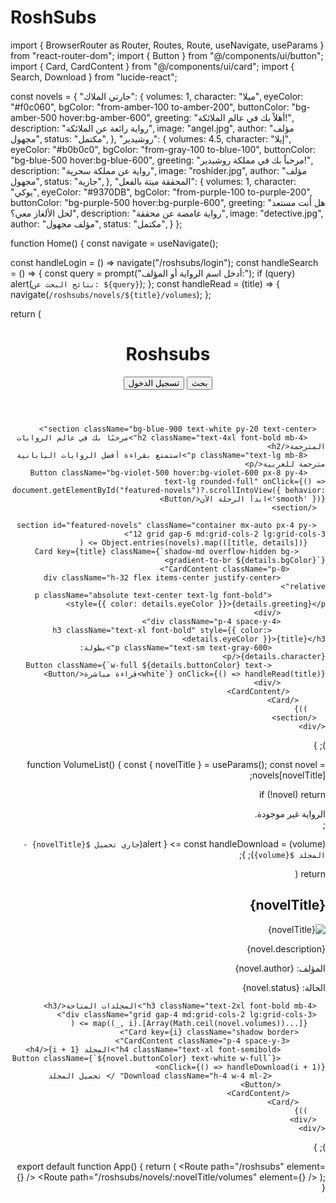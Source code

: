 # RoshSubs
import { BrowserRouter as Router, Routes, Route, useNavigate, useParams } from "react-router-dom";
import { Button } from "@/components/ui/button";
import { Card, CardContent } from "@/components/ui/card";
import { Search, Download } from "lucide-react";

const novels = {
  "جارتي الملاك": {
    volumes: 1,
    character: "ميلا",
    eyeColor: "#f0c060",
    bgColor: "from-amber-100 to-amber-200",
    buttonColor: "bg-amber-500 hover:bg-amber-600",
    greeting: "أهلاً بك في عالم الملائكة!",
    description: "رواية رائعة عن الملائكة",
    image: "angel.jpg",
    author: "مؤلف مجهول",
    status: "مكتمل",
  },
  "روشيدير": {
    volumes: 4.5,
    character: "إيلا",
    eyeColor: "#b0b0c0",
    bgColor: "from-gray-100 to-blue-100",
    buttonColor: "bg-blue-500 hover:bg-blue-600",
    greeting: "مرحباً بك في مملكة روشيدير!",
    description: "رواية عن مملكة سحرية",
    image: "roshider.jpg",
    author: "مؤلف مجهول",
    status: "جارية",
  },
  "المحققة ميتة بالفعل": {
    volumes: 1,
    character: "يوكي",
    eyeColor: "#9370DB",
    bgColor: "from-purple-100 to-purple-200",
    buttonColor: "bg-purple-500 hover:bg-purple-600",
    greeting: "هل أنت مستعد لحل الألغاز معي؟",
    description: "رواية غامضة عن محققة",
    image: "detective.jpg",
    author: "مؤلف مجهول",
    status: "مكتمل",
  }
};

function Home() {
  const navigate = useNavigate();

  const handleLogin = () => navigate("/roshsubs/login");
  const handleSearch = () => {
    const query = prompt("أدخل اسم الرواية أو المؤلف:");
    if (query) alert(`نتائج البحث عن: ${query}`);
  };
  const handleRead = (title) => {
    navigate(`/roshsubs/novels/${title}/volumes`);
  };

  return (
    <div className="min-h-screen bg-gradient-to-br from-gray-50 to-blue-50 text-right" dir="rtl">
      <header className="bg-white shadow sticky top-0 z-20">
        <div className="container mx-auto px-4 py-4 flex justify-between items-center">
          <h1 className="text-xl font-bold text-blue-800">Roshsubs</h1>
          <div className="flex gap-2">
            <Button variant="outline" size="sm" onClick={handleSearch}><Search className="h-4 w-4 ml-1" /> بحث</Button>
            <Button size="sm" onClick={handleLogin}>تسجيل الدخول</Button>
          </div>
        </div>
      </header>

      <section className="bg-blue-900 text-white py-20 text-center">
        <h2 className="text-4xl font-bold mb-4">مرحبًا بك في عالم الروايات المترجمة</h2>
        <p className="text-lg mb-8">استمتع بقراءة أفضل الروايات اليابانية مترجمة للعربية</p>
        <Button className="bg-violet-500 hover:bg-violet-600 px-8 py-4 text-lg rounded-full" onClick={() => document.getElementById("featured-novels")?.scrollIntoView({ behavior: 'smooth' })}>ابدأ الرحلة الآن</Button>
      </section>

      <section id="featured-novels" className="container mx-auto px-4 py-12 grid gap-6 md:grid-cols-2 lg:grid-cols-3">
        {Object.entries(novels).map(([title, details]) => (
          <Card key={title} className={`shadow-md overflow-hidden bg-gradient-to-br ${details.bgColor}`}>
            <CardContent className="p-0">
              <div className="h-32 flex items-center justify-center relative">
                <p className="absolute text-center text-lg font-bold" style={{ color: details.eyeColor }}>{details.greeting}</p>
              </div>
              <div className="p-4 space-y-4">
                <h3 className="text-xl font-bold" style={{ color: details.eyeColor }}>{title}</h3>
                <p className="text-sm text-gray-600">بطولة: {details.character}</p>
                <Button className={`w-full ${details.buttonColor} text-white`} onClick={() => handleRead(title)}>قراءة مباشرة</Button>
              </div>
            </CardContent>
          </Card>
        ))}
      </section>
    </div>
  );
}

function VolumeList() {
  const { novelTitle } = useParams();
  const novel = novels[novelTitle];

  if (!novel) return <div className="p-8">الرواية غير موجودة.</div>;

  const handleDownload = (volume) => {
    alert(`جاري تحميل ${novelTitle} - المجلد ${volume}`);
  };

  return (
    <div className="min-h-screen text-right bg-gradient-to-br from-gray-50 to-blue-50 p-6" dir="rtl">
      <h2 className="text-3xl font-bold mb-6">{novelTitle}</h2>
      <img src={novel.image} alt={novelTitle} className="w-full h-64 object-cover mb-6" />
      <p className="text-lg mb-4">{novel.description}</p>
      <p className="text-sm text-gray-600 mb-4">المؤلف: {novel.author}</p>
      <p className="text-sm text-gray-600 mb-4">الحالة: {novel.status}</p>

      <h3 className="text-2xl font-bold mb-4">المجلدات المتاحة</h3>
      <div className="grid gap-4 md:grid-cols-2 lg:grid-cols-3">
        {[...Array(Math.ceil(novel.volumes))].map((_, i) => (
          <Card key={i} className="shadow border">
            <CardContent className="p-4 space-y-3">
              <h4 className="text-xl font-semibold">المجلد {i + 1}</h4>
              <Button className={`${novel.buttonColor} text-white w-full`} onClick={() => handleDownload(i + 1)}>
                <Download className="h-4 w-4 ml-2" /> تحميل المجلد
              </Button>
            </CardContent>
          </Card>
        ))}
      </div>
    </div>
  );
}

export default function App() {
  return (
    <Router>
      <Routes>
        <Route path="/roshsubs" element={<Home />} />
        <Route path="/roshsubs/novels/:novelTitle/volumes" element={<VolumeList />} />
      </Routes>
    </Router>
  );
}
